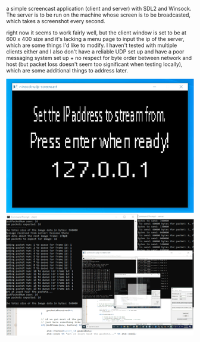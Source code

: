a simple screencast application (client and server) with SDL2 and Winsock. The server is to be run on the machine whose screen is to be broadcasted, which takes a screenshot every second.    
     
right now it seems to work fairly well, but the client window is set to be at 600 x 400 size and it's lacking a menu page to input the ip of the server, which are some things I'd like to modify. I haven't tested with multiple clients either and I also don't have a reliable UDP set up and have a poor messaging system set up + no respect for byte order between network and host (but packet loss doesn't seem too significant when testing locally), which are some additional things to address later.    
    
![screenshot](screenshots/ip_input_demo.gif "gif of what ip addr input looks like")   
![screenshot](screenshots/udp-screencast-demo.gif "gif of client and server")    